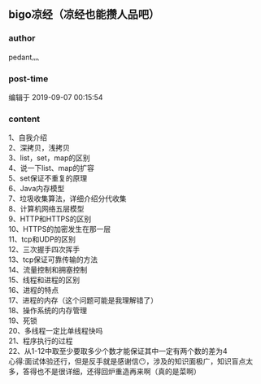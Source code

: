 ## bigo凉经（凉经也能攒人品吧）
### author 
pedant灬
### post-time 

编辑于  2019-09-07 00:15:54
### content 
<div class="post-topic-des nc-post-content">
 1、自我介绍
 <br/>
 2、深拷贝，浅拷贝
 <br/>
 3、list，set，map的区别
 <br/>
 4、说一下list、map的扩容
 <br/>
 5、set保证不重复的原理
 <br/>
 6、Java内存模型
 <br/>
 7、垃圾收集算法，详细介绍分代收集
 <br/>
 8、计算机网络五层模型
 <br/>
 9、HTTP和HTTPS的区别
 <br/>
 10、HTTPS的加密发生在那一层
 <br/>
 11、tcp和UDP的区别
 <br/>
 12、三次握手四次挥手
 <br/>
 13、tcp保证可靠传输的方法
 <br/>
 14、流量控制和拥塞控制
 <br/>
 15、线程和进程的区别
 <br/>
 16、进程的特点
 <br/>
 17、进程的内存（这个问题可能是我理解错了）
 <br/>
 18、操作系统的内存管理
 <br/>
 19、死锁
 <br/>
 20、多线程一定比单线程快吗
 <br/>
 21、程序执行的过程
 <br/>
 22、从1-12中取至少要取多少个数才能保证其中一定有两个数的差为4
 <br/>
 心得:面试体验还行，但是反手就是感谢信😶，涉及的知识面极广，知识盲点太多，答得也不是很详细，还得回炉重造再来啊（真的是菜啊）
</div>
